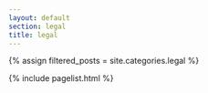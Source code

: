 ```yaml
---
layout: default
section: legal
title: legal
---
```


{% assign filtered_posts = site.categories.legal %}

{% include pagelist.html %}

